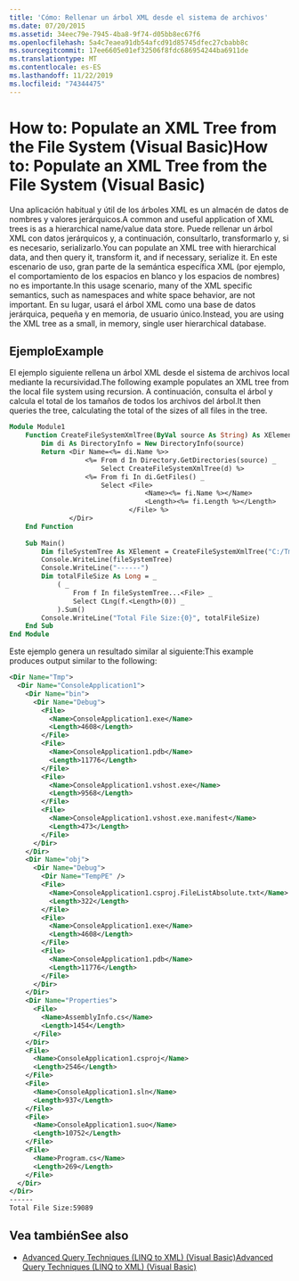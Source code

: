 ```yaml
---
title: 'Cómo: Rellenar un árbol XML desde el sistema de archivos'
ms.date: 07/20/2015
ms.assetid: 34eec79e-7945-4ba8-9f74-d05bb8ec67f6
ms.openlocfilehash: 5a4c7eaea91db54afcd91d85745dfec27cbabb8c
ms.sourcegitcommit: 17ee6605e01ef32506f8fdc686954244ba6911de
ms.translationtype: MT
ms.contentlocale: es-ES
ms.lasthandoff: 11/22/2019
ms.locfileid: "74344475"
---
```

# <a name="how-to-populate-an-xml-tree-from-the-file-system-visual-basic"></a><span data-ttu-id="efcac-102">How to: Populate an XML Tree from the File System (Visual Basic)</span><span class="sxs-lookup"><span data-stu-id="efcac-102">How to: Populate an XML Tree from the File System (Visual Basic)</span></span>
<span data-ttu-id="efcac-103">Una aplicación habitual y útil de los árboles XML es un almacén de datos de nombres y valores jerárquicos.</span><span class="sxs-lookup"><span data-stu-id="efcac-103">A common and useful application of XML trees is as a hierarchical name/value data store.</span></span> <span data-ttu-id="efcac-104">Puede rellenar un árbol XML con datos jerárquicos y, a continuación, consultarlo, transformarlo y, si es necesario, serializarlo.</span><span class="sxs-lookup"><span data-stu-id="efcac-104">You can populate an XML tree with hierarchical data, and then query it, transform it, and if necessary, serialize it.</span></span> <span data-ttu-id="efcac-105">En este escenario de uso, gran parte de la semántica específica XML (por ejemplo, el comportamiento de los espacios en blanco y los espacios de nombres) no es importante.</span><span class="sxs-lookup"><span data-stu-id="efcac-105">In this usage scenario, many of the XML specific semantics, such as namespaces and white space behavior, are not important.</span></span> <span data-ttu-id="efcac-106">En su lugar, usará el árbol XML como una base de datos jerárquica, pequeña y en memoria, de usuario único.</span><span class="sxs-lookup"><span data-stu-id="efcac-106">Instead, you are using the XML tree as a small, in memory, single user hierarchical database.</span></span>  
  
## <a name="example"></a><span data-ttu-id="efcac-107">Ejemplo</span><span class="sxs-lookup"><span data-stu-id="efcac-107">Example</span></span>  
 <span data-ttu-id="efcac-108">El ejemplo siguiente rellena un árbol XML desde el sistema de archivos local mediante la recursividad.</span><span class="sxs-lookup"><span data-stu-id="efcac-108">The following example populates an XML tree from the local file system using recursion.</span></span> <span data-ttu-id="efcac-109">A continuación, consulta el árbol y calcula el total de los tamaños de todos los archivos del árbol.</span><span class="sxs-lookup"><span data-stu-id="efcac-109">It then queries the tree, calculating the total of the sizes of all files in the tree.</span></span>  
  
```vb  
Module Module1  
    Function CreateFileSystemXmlTree(ByVal source As String) As XElement  
        Dim di As DirectoryInfo = New DirectoryInfo(source)  
        Return <Dir Name=<%= di.Name %>>  
                   <%= From d In Directory.GetDirectories(source) _  
                       Select CreateFileSystemXmlTree(d) %>  
                   <%= From fi In di.GetFiles() _  
                       Select <File>  
                                  <Name><%= fi.Name %></Name>  
                                  <Length><%= fi.Length %></Length>  
                              </File> %>  
               </Dir>  
    End Function  
  
    Sub Main()  
        Dim fileSystemTree As XElement = CreateFileSystemXmlTree("C:/Tmp")  
        Console.WriteLine(fileSystemTree)  
        Console.WriteLine("------")  
        Dim totalFileSize As Long = _  
            ( _  
                From f In fileSystemTree...<File> _  
                Select CLng(f.<Length>(0)) _  
            ).Sum()  
        Console.WriteLine("Total File Size:{0}", totalFileSize)  
    End Sub  
End Module  
```  
  
 <span data-ttu-id="efcac-110">Este ejemplo genera un resultado similar al siguiente:</span><span class="sxs-lookup"><span data-stu-id="efcac-110">This example produces output similar to the following:</span></span>  
  
```xml  
<Dir Name="Tmp">  
  <Dir Name="ConsoleApplication1">  
    <Dir Name="bin">  
      <Dir Name="Debug">  
        <File>  
          <Name>ConsoleApplication1.exe</Name>  
          <Length>4608</Length>  
        </File>  
        <File>  
          <Name>ConsoleApplication1.pdb</Name>  
          <Length>11776</Length>  
        </File>  
        <File>  
          <Name>ConsoleApplication1.vshost.exe</Name>  
          <Length>9568</Length>  
        </File>  
        <File>  
          <Name>ConsoleApplication1.vshost.exe.manifest</Name>  
          <Length>473</Length>  
        </File>  
      </Dir>  
    </Dir>  
    <Dir Name="obj">  
      <Dir Name="Debug">  
        <Dir Name="TempPE" />  
        <File>  
          <Name>ConsoleApplication1.csproj.FileListAbsolute.txt</Name>  
          <Length>322</Length>  
        </File>  
        <File>  
          <Name>ConsoleApplication1.exe</Name>  
          <Length>4608</Length>  
        </File>  
        <File>  
          <Name>ConsoleApplication1.pdb</Name>  
          <Length>11776</Length>  
        </File>  
      </Dir>  
    </Dir>  
    <Dir Name="Properties">  
      <File>  
        <Name>AssemblyInfo.cs</Name>  
        <Length>1454</Length>  
      </File>  
    </Dir>  
    <File>  
      <Name>ConsoleApplication1.csproj</Name>  
      <Length>2546</Length>  
    </File>  
    <File>  
      <Name>ConsoleApplication1.sln</Name>  
      <Length>937</Length>  
    </File>  
    <File>  
      <Name>ConsoleApplication1.suo</Name>  
      <Length>10752</Length>  
    </File>  
    <File>  
      <Name>Program.cs</Name>  
      <Length>269</Length>  
    </File>  
  </Dir>  
</Dir>  
------  
Total File Size:59089  
```  
  
## <a name="see-also"></a><span data-ttu-id="efcac-111">Vea también</span><span class="sxs-lookup"><span data-stu-id="efcac-111">See also</span></span>

- [<span data-ttu-id="efcac-112">Advanced Query Techniques (LINQ to XML) (Visual Basic)</span><span class="sxs-lookup"><span data-stu-id="efcac-112">Advanced Query Techniques (LINQ to XML) (Visual Basic)</span></span>](../../../../visual-basic/programming-guide/concepts/linq/advanced-query-techniques-linq-to-xml.md)

